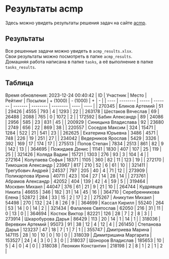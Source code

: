 # Результаты acmp
Здесь можно увидеть результаты решения задач на сайте [acmp](https://acmp.ru). 

## Результаты
Все решенные задачи можно увидеть в `acmp_results.xlsx`.   
Свои результаты можно посмотреть в папке `acmp_results`.  
Домашняя работа написана в папке `tasks`, а её выполнение в папке `tasks_results`.

## Таблица
Время обновления: 2023-12-24 00:40:42
| ID   | Участник | Место | Рейтинг | Посылки | + (1000) | - (1000) | +    | -    |
| ---- | -------- | ----- | ------- | ------- | -------- | -------- | ---- | ---- |
| 270345 | Блинов Артемий | 51 | 29426 | 4555 | 793 | 4 | 1293 | 22 |
| 263178 | Шестаков Вячеслав | 69 | 26488 | 2088 | 765 | 0 | 1072 | 2 |
| 172592 | Бабин Александр | 89 | 24086 | 2956 | 585 | 23 | 831 | 45 |
| 200929 | Синицына Владислава | 92 | 23680 | 2749 | 656 | 22 | 869 | 38 |
| 220557 | Соседов Максим | 324 | 15471 | 1284 | 522 | 21 | 541 | 23 |
| 262625 | Екатерина Юрьевна | 3486 | 4571 | 748 | 226 | 19 | 251 | 27 |
| 234042 | Ведерников Ярослав | 5429 | 3326 | 392 | 169 | 17 | 174 | 17 |
| 275513 | Попов Степан | 7834 | 2513 | 861 | 82 | 9 | 142 | 13 |
| 364695 | Пожидаев Денис | 11141 | 1830 | 407 | 107 | 25 | 119 | 25 |
| 321426 | Коляда Вадим | 15721 | 1303 | 276 | 93 | 3 | 104 | 4 |
| 272164 | Колупаева Софья | 18371 | 1105 | 360 | 82 | 11 | 123 | 19 |
| 272170 | Тимошков Александр | 23967 | 817 | 210 | 52 | 6 | 61 | 10 |
| 321411 | Трегубович Андрей | 24537 | 797 | 205 | 40 | 4 | 71 | 12 |
| 273909 | Поликарпова Ирина | 40711 | 423 | 104 | 27 | 14 | 28 | 14 |
| 273761 | Абрамов Александр | 42052 | 404 | 139 | 42 | 4 | 59 | 5 |
| 319464 | Москвин Михаил | 44047 | 376 | 61 | 21 | 9 | 21 | 10 |
| 264744 | Кудрявцев Никита | 46655 | 346 | 182 | 31 | 14 | 45 | 16 |
| 364710 | Серебренникова Елена | 52872 | 284 | 33 | 15 | 2 | 17 | 2 |
| 275267 | Аникутин Михаил | 54498 | 270 | 132 | 24 | 8 | 26 | 9 |
| 364699 | Кассал Кирилл | 55240 | 264 | 53 | 14 | 0 | 14 | 2 |
| 321434 | Фалалеев Святослав | 62050 | 216 | 31 | 11 | 0 | 13 | 0 |
| 364694 | Костюк Виктор | 82221 | 126 | 28 | 7 | 2 | 8 | 3 |
| 273914 | Шкаробурова Дарья | 86429 | 113 | 20 | 14 | 1 | 14 | 1 |
| 318036 | Веревкин Артемий | 95073 | 91 | 38 | 12 | 4 | 12 | 4 |
| 261450 | Степанова Дарья | 123237 | 47 | 18 | 7 | 1 | 7 | 1 |
| 355747 | Дмитриева Марина | 147115 | 28 | 10 | 10 | 0 | 10 | 0 |
| 318039 | Димитришина Маргарита | 153527 | 24 | 4 | 3 | 0 | 3 | 0 |
| 318037 | Шоноров Владислав | 185653 | 10 | 5 | 4 | 0 | 4 | 0 |
| 318038 | Леонкин Константин | 218198 | 2 | 8 | 1 | 2 | 1 | 2 |
